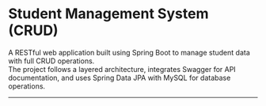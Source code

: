 # Student Management System (CRUD)

A RESTful web application built using Spring Boot to manage student data with full CRUD operations.  
The project follows a layered architecture, integrates Swagger for API documentation, and uses Spring Data JPA with MySQL for database operations.


---

